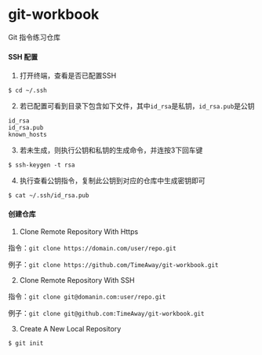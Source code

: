 # git-workbook
Git 指令练习仓库

#### SSH 配置

1. 打开终端，查看是否已配置SSH
```
$ cd ~/.ssh
```

2. 若已配置可看到目录下包含如下文件，其中`id_rsa`是私钥，`id_rsa.pub`是公钥
```
id_rsa
id_rsa.pub
known_hosts
```

3. 若未生成，则执行公钥和私钥的生成命令，并连按3下回车键
```
$ ssh-keygen -t rsa
```


4. 执行查看公钥指令，复制此公钥到对应的仓库中生成密钥即可
```
$ cat ~/.ssh/id_rsa.pub
```

#### 创建仓库

1. Clone Remote Repository With Https

指令：`git clone https://domain.com/user/repo.git`

例子：`git clone https://github.com/TimeAway/git-workbook.git`

2. Clone Remote Repository With SSH

指令：`git clone git@domanin.com:user/repo.git`

例子：`git clone git@github.com:TimeAway/git-workbook.git`

3. Create A New Local Repository
```
$ git init
``` 